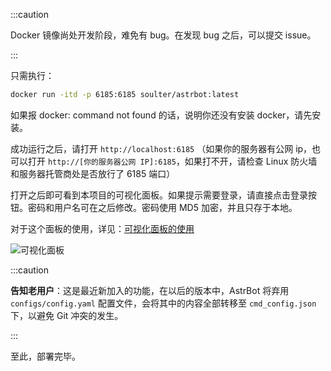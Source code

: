 
:::caution

Docker 镜像尚处开发阶段，难免有 bug。在发现 bug 之后，可以提交 issue。

:::

只需执行：

```bash
docker run -itd -p 6185:6185 soulter/astrbot:latest
```

如果报 docker: command not found 的话，说明你还没有安装 docker，请先安装。

成功运行之后，请打开 `http://localhost:6185` （如果你的服务器有公网 ip，也可以打开 `http://[你的服务器公网 IP]:6185`，如果打不开，请检查 Linux 防火墙和服务器托管商处是否放行了 6185 端口）

打开之后即可看到本项目的可视化面板。如果提示需要登录，请直接点击登录按钮。密码和用户名可在之后修改。密码使用 MD5 加密，并且只存于本地。

对于这个面板的使用，详见：[可视化面板的使用](../使用/可视化面板)

![可视化面板](image.png)

:::caution

**告知老用户**：这是最近新加入的功能，在以后的版本中，AstrBot 将弃用 `configs/config.yaml` 配置文件，会将其中的内容全部转移至 `cmd_config.json` 下，以避免 Git 冲突的发生。

:::

至此，部署完毕。
